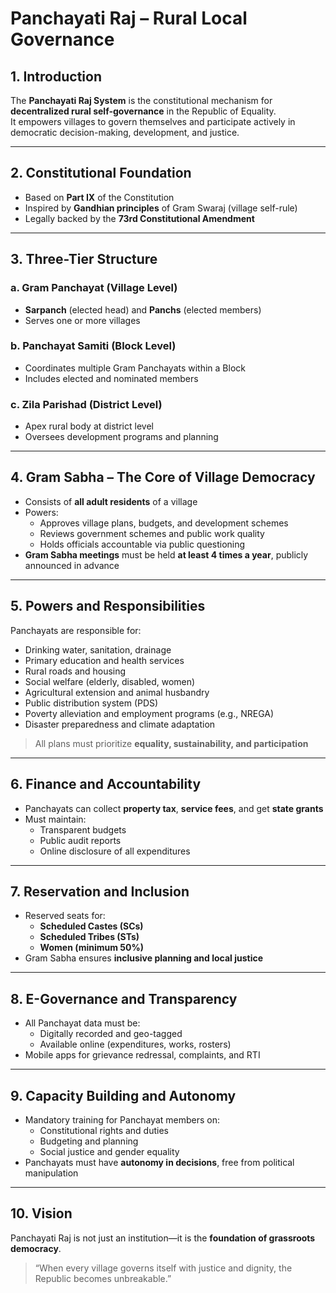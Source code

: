 # Panchayati Raj – Rural Local Governance

## 1. Introduction

The **Panchayati Raj System** is the constitutional mechanism for **decentralized rural self-governance** in the Republic of Equality.  
It empowers villages to govern themselves and participate actively in democratic decision-making, development, and justice.

---

## 2. Constitutional Foundation

- Based on **Part IX** of the Constitution
- Inspired by **Gandhian principles** of Gram Swaraj (village self-rule)
- Legally backed by the **73rd Constitutional Amendment**

---

## 3. Three-Tier Structure

### a. Gram Panchayat (Village Level)
- **Sarpanch** (elected head) and **Panchs** (elected members)
- Serves one or more villages

### b. Panchayat Samiti (Block Level)
- Coordinates multiple Gram Panchayats within a Block
- Includes elected and nominated members

### c. Zila Parishad (District Level)
- Apex rural body at district level
- Oversees development programs and planning

---

## 4. Gram Sabha – The Core of Village Democracy

- Consists of **all adult residents** of a village
- Powers:
  - Approves village plans, budgets, and development schemes
  - Reviews government schemes and public work quality
  - Holds officials accountable via public questioning
- **Gram Sabha meetings** must be held **at least 4 times a year**, publicly announced in advance

---

## 5. Powers and Responsibilities

Panchayats are responsible for:

- Drinking water, sanitation, drainage
- Primary education and health services
- Rural roads and housing
- Social welfare (elderly, disabled, women)
- Agricultural extension and animal husbandry
- Public distribution system (PDS)
- Poverty alleviation and employment programs (e.g., NREGA)
- Disaster preparedness and climate adaptation

> All plans must prioritize **equality, sustainability, and participation**

---

## 6. Finance and Accountability

- Panchayats can collect **property tax**, **service fees**, and get **state grants**
- Must maintain:
  - Transparent budgets
  - Public audit reports
  - Online disclosure of all expenditures

---

## 7. Reservation and Inclusion

- Reserved seats for:
  - **Scheduled Castes (SCs)**
  - **Scheduled Tribes (STs)**
  - **Women (minimum 50%)**
- Gram Sabha ensures **inclusive planning and local justice**

---

## 8. E-Governance and Transparency

- All Panchayat data must be:
  - Digitally recorded and geo-tagged
  - Available online (expenditures, works, rosters)
- Mobile apps for grievance redressal, complaints, and RTI

---

## 9. Capacity Building and Autonomy

- Mandatory training for Panchayat members on:
  - Constitutional rights and duties
  - Budgeting and planning
  - Social justice and gender equality
- Panchayats must have **autonomy in decisions**, free from political manipulation

---

## 10. Vision

Panchayati Raj is not just an institution—it is the **foundation of grassroots democracy**.

> “When every village governs itself with justice and dignity, the Republic becomes unbreakable.”